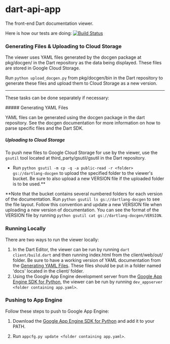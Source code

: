 dart-api-app
==========

The front-end Dart documentation viewer.

Here is how our tests are doing: 
[![Build Status](https://drone.io/github.com/dart-lang/dartdoc-viewer/status.png)](https://drone.io/github.com/dart-lang/dartdoc-viewer/latest)

### Generating Files & Uploading to Cloud Storage

The viewer uses YAML files generated by the docgen package at pkg/docgen/ in 
the Dart repository as the data being displayed. These files are stored in 
Google Cloud Storage.

Run `python upload_docgen.py` from pkg/docgen/bin in the Dart repository to 
generate these files and upload them to Cloud Storage as a new version.
- - -
These tasks can be done separately if necessary:

<a id="generation"/>
##### Generating YAML Files

YAML files can be generated using the docgen package in the dart repository. 
See the docgen documentation for more information on how to parse specific 
files and the Dart SDK.

##### Uploading to Cloud Storage

To push new files to Google Cloud Storage for use by the viewer, use the 
`gsutil` tool located at third_party/gsutil/gsutil in the Dart repository.

 - Run `python gsutil -m cp -q -a public-read -r <folder> gs://dartlang-docgen`
 to upload the specified folder to the viewer's bucket. Be sure to also upload
 a new VERSION file if the uploaded folder is to be used.**

**Note that the bucket contains several numbered folders for each version of 
the documentation. Run `python gsutil ls gs://dartlang-docgen` to see the 
file layout. Follow this convention and update a new VERSION file when 
uploading a new version of documentation. You can see the format of the VERSION
file by running `python gsutil cat gs://dartlang-docgen/VERSION`.

### Running Locally

There are two ways to run the viewer locally:

 1. In the Dart Editor, the viewer can be run by running 
 `dart client/build.dart` and then running index.html from the client/web/out/ 
 folder. Be sure to have a working version of YAML documentation from the 
 [Generating YAML Files](#generation). These files should be put in a folder 
 named 'docs' located in the client/ folder.
 2. Using the Google App Engine development server from the 
 [Google App Engine SDK for Python][GAE], the viewer can be run by running 
 `dev_appserver <folder containing app.yaml>`.

### Pushing to App Engine

Follow these steps to push to Google App Engine:

1. Download the [Google App Engine SDK for Python][GAE] and add it to your 
PATH.

2. Run `appcfg.py update <folder containing app.yaml>`.

[GAE]: https://developers.google.com/appengine/downloads#Google_App_Engine_SDK_for_Python  "Google App Engine SDK for Python"